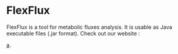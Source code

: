 FlexFlux
========

FlexFlux is a tool for metabolic fluxes analysis. It is usable as Java executable files (.jar format). Check out our website : 

<a href="http://lmarmiesse.github.io/FlexFlux/index.html">a</a>.

